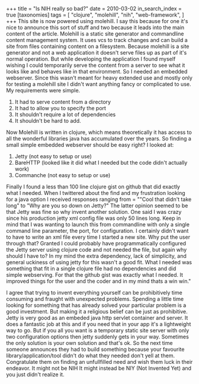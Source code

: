 +++
title = "Is NIH really so bad?"
date = 2010-03-02
in_search_index = true
[taxonomies]
tags = [
	"clojure",
	"molehill",
	"nih",
	"web-framework",
]
+++
This site is now powered using molehill. I say this because for one it's nice to announce this sort of stuff and two because it leads into the main content of the article. Molehill is a static site generator and commandline content management system. It uses vcs to track changes and can build a site from files containing content on a filesystem. Because molehill is a site generator and not a web application it doesn't serve files up as part of it's normal operation. But while developing the application I found myself wishing I could temporarily serve the content from a server to see what it looks like and behaves like in that environment. So I needed an embedded webserver. Since this wasn't meant for heavy extended use and mostly only for testing a molehill site I didn't want anything fancy or complicated to use. My requirements were simple.

   1. It had to serve content from a directory
   2. It had to allow you to specify the port
   3. It shouldn't require a lot of dependencies
   4. It shouldn't be hard to add.

Now Molehill is written in clojure, which means theoretically it has access to all the wonderful libraries java has accumulated over the years. So finding a small simple embedded webserver should be easy right? I looked at:

   1. Jetty (not easy to setup or use)
   2.  BareHTTP (looked like it did what I needed but the code didn't actually work)
   3. Commanche (not easy to setup or use)

Finally I found a less than 100 line clojure gist on github that did exactly what I needed. When I twittered about the find and my frustration looking for a java option I received responses ranging from = ""Cool that didn't take long" to "Why are you so down on Jetty?" The latter opinion seemed to be that Jetty was fine so why invent another solution. One said I was crazy since his production jetty xml config file was only 50 lines long. Keep in mind that I was wanting to launch this from commandline with only a single command line parameter, the port, for configuration. I certainly didn't want to have to write an xml file every time I started a new site. Why put the user through that? Granted I could probably have programmatically configured the Jetty server using clojure code and not needed the file, but again why should I have to? In my mind the extra dependency, lack of simplicity, and general uckiness of using jetty for this wasn't a good fit. What I needed was something that fit in a single clojure file had no dependencies and did simple webserving. For that the github gist was exactly what I needed. It improved things for the user and the coder and in my mind thats a win win."

I agree that trying to invent everything yourself can be prohibitively time consuming and fraught with unexpected problems. Spending a little time looking for something that has already solved your particular problem is a good investment. But making it a religious belief can be just as prohibitive. Jetty is very good as an embeded java http servlet container and server. It does a fantastic job at this and if you need that in your app it's a lightweight way to go. But if you all you want is a temporary static site server with only two configuration options then jetty suddenly gets in your way. Sometimes the only solution is your own solution and that's ok. So the next time someone announces they had to build something because your favourite library/application/tool didn't do what they needed don't yell at them. Congratulate them on finding an unfullfilled need and wish them luck in their endeavor. It might not be NIH It might instead be NIY (Not Invented Yet) and you just didn't realize it.
